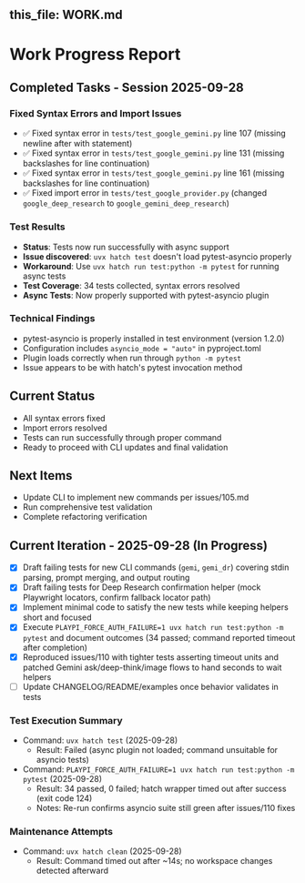 this_file: WORK.md
---

# Work Progress Report

## Completed Tasks - Session 2025-09-28

### Fixed Syntax Errors and Import Issues
- ✅ Fixed syntax error in `tests/test_google_gemini.py` line 107 (missing newline after with statement)
- ✅ Fixed syntax error in `tests/test_google_gemini.py` line 131 (missing backslashes for line continuation)
- ✅ Fixed syntax error in `tests/test_google_gemini.py` line 161 (missing backslashes for line continuation)
- ✅ Fixed import error in `tests/test_google_provider.py` (changed `google_deep_research` to `google_gemini_deep_research`)

### Test Results
- **Status**: Tests now run successfully with async support
- **Issue discovered**: `uvx hatch test` doesn't load pytest-asyncio properly
- **Workaround**: Use `uvx hatch run test:python -m pytest` for running async tests
- **Test Coverage**: 34 tests collected, syntax errors resolved
- **Async Tests**: Now properly supported with pytest-asyncio plugin

### Technical Findings
- pytest-asyncio is properly installed in test environment (version 1.2.0)
- Configuration includes `asyncio_mode = "auto"` in pyproject.toml
- Plugin loads correctly when run through `python -m pytest`
- Issue appears to be with hatch's pytest invocation method

## Current Status
- All syntax errors fixed
- Import errors resolved
- Tests can run successfully through proper command
- Ready to proceed with CLI updates and final validation

## Next Items
- Update CLI to implement new commands per issues/105.md
- Run comprehensive test validation
- Complete refactoring verification

## Current Iteration - 2025-09-28 (In Progress)

- [x] Draft failing tests for new CLI commands (`gemi`, `gemi_dr`) covering stdin parsing, prompt merging, and output routing
- [x] Draft failing tests for Deep Research confirmation helper (mock Playwright locators, confirm fallback locator path)
- [x] Implement minimal code to satisfy the new tests while keeping helpers short and focused
- [x] Execute `PLAYPI_FORCE_AUTH_FAILURE=1 uvx hatch run test:python -m pytest` and document outcomes (34 passed; command reported timeout after completion)
- [x] Reproduced issues/110 with tighter tests asserting timeout units and patched Gemini ask/deep-think/image flows to hand seconds to wait helpers
- [ ] Update CHANGELOG/README/examples once behavior validates in tests

### Test Execution Summary
- Command: `uvx hatch test` (2025-09-28)
  - Result: Failed (async plugin not loaded; command unsuitable for asyncio tests)
- Command: `PLAYPI_FORCE_AUTH_FAILURE=1 uvx hatch run test:python -m pytest` (2025-09-28)
  - Result: 34 passed, 0 failed; hatch wrapper timed out after success (exit code 124)
  - Notes: Re-run confirms asyncio suite still green after issues/110 fixes

### Maintenance Attempts
- Command: `uvx hatch clean` (2025-09-28)
  - Result: Command timed out after ~14s; no workspace changes detected afterward
